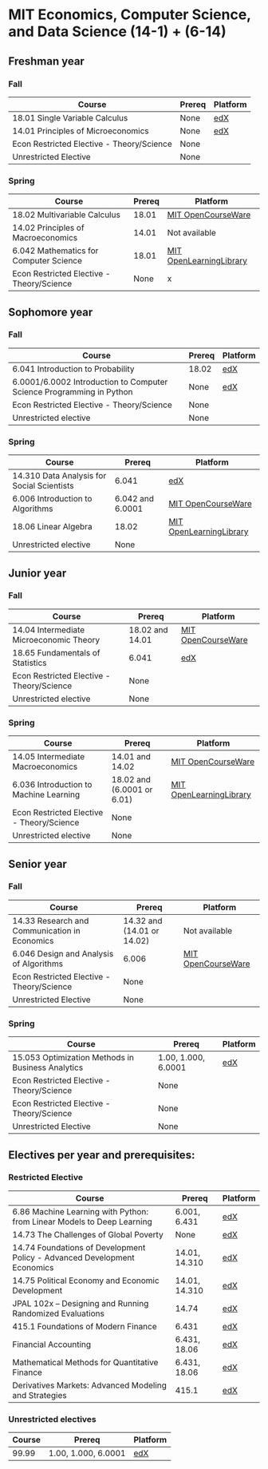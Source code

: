 # MIT Economics, Computer Science, and Data Science (14-1) + (6-14)

## Freshman year

### Fall

Course | Prereq | Platform
------------ | ------------- | ------------- 
18.01 Single Variable Calculus | None | [edX](https://www.edx.org/xseries/mitx-18.01x-single-variable-calculus)
14.01 Principles of Microeconomics | None | [edX](https://www.edx.org/course/microeconomics)
Econ Restricted Elective - Theory/Science | None |
Unrestricted Elective | None | 

###  Spring

Course | Prereq  | Platform
------------ | ------------- | ------------- 
18.02 Multivariable Calculus | 18.01 | [MIT OpenCourseWare](https://ocw.mit.edu/courses/mathematics/18-02sc-multivariable-calculus-fall-2010/)
14.02 Principles of Macroeconomics | 14.01 | Not available
6.042 Mathematics for Computer Science | 18.01 | [MIT OpenLearningLibrary](https://openlearninglibrary.mit.edu/courses/course-v1:OCW+6.042J+2T2019/about)
Econ Restricted Elective - Theory/Science | None | x

## Sophomore year

### Fall
Course | Prereq  | Platform
------------ | ------------- | ------------- 
6.041	Introduction to Probability | 18.02 | [edX]()
6.0001/6.0002 Introduction to Computer Science Programming in Python | None | [edX](https://www.edx.org/xseries/mitx-computational-thinking-using-python)
Econ Restricted Elective - Theory/Science | None |
Unrestricted elective | None |

### Spring
Course | Prereq  | Platform
------------ | ------------- | ------------- 
14.310 Data Analysis for Social Scientists | 6.041 | [edX]()
6.006 Introduction to Algorithms| 6.042 and 6.0001 | [MIT OpenCourseWare](https://ocw.mit.edu/courses/electrical-engineering-and-computer-science/6-006-introduction-to-algorithms-fall-2011/)
18.06 Linear Algebra | 18.02 | [MIT OpenLearningLibrary](https://openlearninglibrary.mit.edu/courses/course-v1:OCW+18.06SC+2T2019/about)
Unrestricted elective | None |


## Junior year

### Fall
Course | Prereq  | Platform
------------ | ------------- | ------------- 
14.04 Intermediate Microeconomic Theory	 | 18.02 and 14.01 | [MIT OpenCourseWare]()
18.65 Fundamentals of Statistics | 6.041 | [edX]()
Econ Restricted Elective - Theory/Science | None |
Unrestricted elective | None |


###  Spring

Course | Prereq  | Platform
------------ | ------------- | ------------- 
14.05 Intermediate Macroeconomics |  14.01 and 14.02 | [MIT OpenCourseWare]()
6.036 Introduction to Machine Learning | 18.02 and (6.0001 or 6.01) | [MIT OpenLearningLibrary](https://openlearninglibrary.mit.edu/courses/course-v1:MITx+6.036+1T2019/about)
Econ Restricted Elective - Theory/Science | None |
Unrestricted elective | None |


## Senior year

### Fall

Course | Prereq  | Platform
------------ | ------------- | ------------- 
14.33 Research and Communication in Economics |  14.32 and (14.01 or 14.02) | Not available
6.046 Design and Analysis of Algorithms	 | 6.006 | [MIT OpenCourseWare](https://ocw.mit.edu/courses/electrical-engineering-and-computer-science/6-046j-design-and-analysis-of-algorithms-spring-2015/index.htm)
Econ Restricted Elective - Theory/Science | None |
Unrestricted Elective | None |

###  Spring

Course | Prereq  | Platform
------------ | ------------- | ------------- 
15.053 Optimization Methods in Business Analytics	| 1.00, 1.000, 6.0001 | [edX]()
Econ Restricted Elective - Theory/Science | None |
Econ Restricted Elective - Theory/Science | None |
Unrestricted Elective | None |


## Electives per year and prerequisites:

### Restricted Elective

Course | Prereq  | Platform
------------ | ------------- | ------------- 
6.86 Machine Learning with Python: from Linear Models to Deep Learning| 6.001, 6.431 | [edX](https://www.edx.org/course/machine-learning-with-python-from-linear-models-to)
14.73 The Challenges of Global Poverty | None | [edX](https://www.edx.org/course/the-challenges-of-global-poverty)
14.74 Foundations of Development Policy - Advanced Development Economics | 14.01, 14.310 | [edX](https://www.edx.org/course/foundations-of-development-policy)
14.75 Political Economy and Economic Development | 14.01, 14.310 | [edX](https://www.edx.org/course/political-economy-and-economic-development)
JPAL 102x – Designing and Running Randomized Evaluations | 14.74  | [edX]()
415.1 Foundations of Modern Finance | 6.431 | [edX](https://www.edx.org/micromasters/mitx-finance)
Financial Accounting |  6.431, 18.06 | [edX](https://www.edx.org/course/finance-accounting)
Mathematical Methods for Quantitative Finance | 6.431, 18.06 | [edX](https://www.edx.org/course/mathematical-methods-for-quantitative-finance)
Derivatives Markets: Advanced Modeling and Strategies | 415.1 | [edX]()



### Unrestricted electives

Course | Prereq  | Platform
------------ | ------------- | ------------- 
99.99 | 1.00, 1.000, 6.0001 | [edX]()



